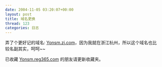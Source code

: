 ```yaml
---
date: 2004-11-05 03:20:07+00:00
layout: post
title: 域名更换
thread: 123
categories: 日志
---
```


弄了个更好记的域名: [Yonsm.zj.com](http://Yonsm.zj.com)，因为我就在浙江杭州，所以这个域名也比较名副其实，呵呵~~

已收藏 [Yonsm.reg365.com](http://Yonsm.reg365.com) 的朋友请更新收藏夹。
